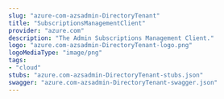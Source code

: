 ```yaml
---
slug: "azure-com-azsadmin-DirectoryTenant"
title: "SubscriptionsManagementClient"
provider: "azure.com"
description: "The Admin Subscriptions Management Client."
logo: "azure.com-azsadmin-DirectoryTenant-logo.png"
logoMediaType: "image/png"
tags:
- "cloud"
stubs: "azure.com-azsadmin-DirectoryTenant-stubs.json"
swagger: "azure.com-azsadmin-DirectoryTenant-swagger.json"
---
```

